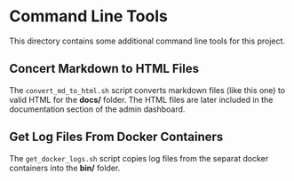 # Command Line Tools

This directory contains some additional command line tools for this project.

## Concert Markdown to HTML Files

The ```convert_md_to_html.sh``` script converts markdown files (like this one) to valid HTML for the **docs/** folder.
The HTML files are later included in the documentation section of the admin dashboard.

## Get Log Files From Docker Containers

The ```get_docker_logs.sh``` script copies log files from the separat docker containers into the **bin/** folder.

